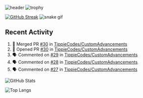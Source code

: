 ![header](https://github.com/rowan-vr/rowan-vr/blob/main/header.png?raw=true)
![trophy](https://github-profile-trophy.vercel.app/?username=rowan-vr)

[![GitHub Streak](https://github-readme-streak-stats.herokuapp.com/?user=TippieCodes)](https://git.io/streak-stats)
![snake gif](https://github.com/rowan-vr/rowan-vr/blob/output/github-contribution-grid-snake.gif)

## Recent Activity
<!--START_SECTION:activity-->
1. 🎉 Merged PR [#30](https://github.com/TippieCodes/CustomAdvancements/pull/30) in [TippieCodes/CustomAdvancements](https://github.com/TippieCodes/CustomAdvancements)
2. 💪 Opened PR [#30](https://github.com/TippieCodes/CustomAdvancements/pull/30) in [TippieCodes/CustomAdvancements](https://github.com/TippieCodes/CustomAdvancements)
3. 🗣 Commented on [#29](https://github.com/TippieCodes/CustomAdvancements/issues/29) in [TippieCodes/CustomAdvancements](https://github.com/TippieCodes/CustomAdvancements)
4. 🗣 Commented on [#28](https://github.com/TippieCodes/CustomAdvancements/issues/28) in [TippieCodes/CustomAdvancements](https://github.com/TippieCodes/CustomAdvancements)
5. 🗣 Commented on [#27](https://github.com/TippieCodes/CustomAdvancements/issues/27) in [TippieCodes/CustomAdvancements](https://github.com/TippieCodes/CustomAdvancements)
<!--END_SECTION:activity-->

<!--START_SECTION:waka-->
<!--END_SECTION:waka-->

![GitHub Stats](https://github-readme-stats.vercel.app/api?username=TippieCodes&show_icons=true&theme=radical&count_private=true)

![Top Langs](https://github-readme-stats.vercel.app/api/top-langs/?username=TippieCodes&theme=radical)

